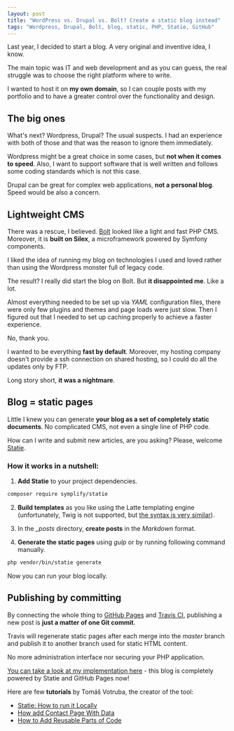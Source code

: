 ```yaml
---
layout: post
title: "WordPress vs. Drupal vs. Bolt? Create a static blog instead"
tags: "Wordpress, Drupal, Bolt, blog, static, PHP, Statie, GitHub"
---
```


Last year, I decided to start a blog. A very original and inventive idea, I know.
 
The main topic was IT and web development and as you can guess, the real struggle was to choose the right platform where to write.
 
I wanted to host it on **my own domain**, so I can couple posts with my portfolio and to have a greater control over the functionality and design.

## The big ones

What's next? Wordpress, Drupal? The usual suspects. I had an experience with both of those and that was the reason to ignore them immediately.

Wordpress might be a great choice in some cases, but **not when it comes to speed**. Also, I want to support software that is well written and follows some coding standards which is not this case.

Drupal can be great for complex web applications, **not a personal blog**. Speed would be also a concern.

## Lightweight CMS

There was a rescue, I believed. [Bolt](https://bolt.cm/) looked like a light and fast PHP CMS. Moreover, it is **built on Silex**, a microframework powered by Symfony components.

I liked the idea of running my blog on technologies I used and loved rather than using the Wordpress monster full of legacy code.

The result? I really did start the blog on Bolt. But **it disappointed me**. Like a lot.

Almost everything needed to be set up via _YAML_ configuration files, there were only few plugins and themes and page loads were just slow. Then I figured out that I needed to set up caching properly to achieve a faster experience.

No, thank you.

I wanted to be everything **fast by default**. Moreover, my hosting company doesn't provide a ssh connection on shared hosting, so I could do all the updates only by FTP.

Long story short, **it was a nightmare**.

## Blog = static pages
Little I knew you can generate **your blog as a set of completely static documents**. No complicated CMS, not even a single line of PHP code.

How can I write and submit new articles, are you asking? Please, welcome [Statie](https://github.com/Symplify/Statie).

### How it works in a nutshell:
1. **Add Statie** to your project dependencies.
```bash
composer require symplify/statie
```

2. **Build templates** as you like using the Latte templating engine (unfortunately, Twig is not supported, but [the syntax is very similar](https://latte.nette.org/en/macros)).

3. In the *_posts* directory, **create posts** in the _Markdown_ format.

4. **Generate the static pages** using *gulp* or by running following command manually.
```bash
php vendor/bin/statie generate
```

Now you can run your blog locally.

## Publishing by committing
By connecting the whole thing to [GitHub Pages](https://pages.github.com/) and [Travis CI](https://travis-ci.org), publishing a new post is **just a matter of one Git commit**.

Travis will regenerate static pages after each merge into the _master_ branch and publish it to another branch used for static HTML content.

No more administration interface nor securing your PHP application.
 
[You can take a look at my implementation here](https://github.com/ikvasnica/ikvasnica.com) - this blog is completely powered by Statie and GitHub Pages now! 
 
Here are few **tutorials** by Tomáš Votruba, the creator of the tool:
- [Statie: How to run it Locally](https://www.tomasvotruba.cz/blog/2017/02/20/statie-how-to-run-it-locally/)
- [How add Contact Page With Data](https://www.tomasvotruba.cz/blog/2017/03/06/statie-2-how-to-add-contact-page-with-data/)
- [How to Add Reusable Parts of Code](https://www.tomasvotruba.cz/blog/2017/03/09/statie-3-how-to-add-reusable-parts-of-code/)
